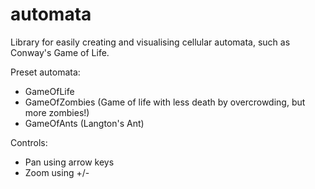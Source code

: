 automata
========

Library for easily creating and visualising cellular automata, such as Conway's Game of Life.

Preset automata:
 - GameOfLife
 - GameOfZombies (Game of life with less death by overcrowding, but more zombies!)
 - GameOfAnts (Langton's Ant)
 
 Controls:
  - Pan using arrow keys
  - Zoom using +/-